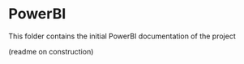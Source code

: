 # PowerBI

This folder contains the initial PowerBI documentation of the project

(readme on construction)
